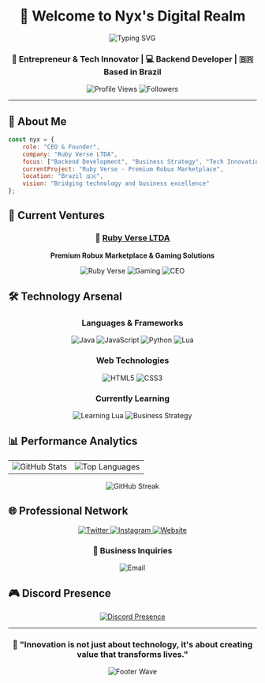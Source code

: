 <!-- filepath: c:\Users\gabri\Desktop\Projects\Learning\readme\readme.md -->

<div align="center">
  
# 👋 Welcome to Nyx's Digital Realm

<img src="https://readme-typing-svg.herokuapp.com?font=Fira+Code&weight=600&size=28&pause=1000&color=00FFFB&center=true&vCenter=true&width=600&lines=Backend+Developer+%7C+Entrepreneur;CEO+of+Ruby+Verse+LTDA;Passionate+About+Innovation;Building+the+Future" alt="Typing SVG" />

<br/>

### 🚀 **Entrepreneur & Tech Innovator** | 💻 **Backend Developer** | 🇧🇷 **Based in Brazil**

<p align="center">
  <img src="https://komarev.com/ghpvc/?username=gloomydarkness&label=Profile%20Views&color=00fffb&style=for-the-badge&logo=github" alt="Profile Views" />
  <img src="https://img.shields.io/github/followers/GloomyDarkness?label=Followers&style=for-the-badge&color=00fffb&logo=github" alt="Followers" />
</p>

</div>

---

## 🎯 **About Me**

```javascript
const nyx = {
    role: "CEO & Founder",
    company: "Ruby Verse LTDA",
    focus: ["Backend Development", "Business Strategy", "Tech Innovation"],
    currentProject: "Ruby Verse - Premium Robux Marketplace",
    location: "Brazil 🇧🇷",
    vision: "Bridging technology and business excellence"
};
```

## 🏢 **Current Ventures**

<div align="center">
  
### 💎 [Ruby Verse LTDA](https://rubyverse.com.br/)
**Premium Robux Marketplace & Gaming Solutions**

<img src="https://img.shields.io/badge/Company-Ruby%20Verse%20LTDA-00fffb?style=for-the-badge&logo=roblox&logoColor=white" alt="Ruby Verse" />
<img src="https://img.shields.io/badge/Industry-Gaming%20Commerce-ff6b6b?style=for-the-badge&logo=gamepad&logoColor=white" alt="Gaming" />
<img src="https://img.shields.io/badge/Status-Active%20CEO-4ecdc4?style=for-the-badge&logo=trending-up&logoColor=white" alt="CEO" />

</div>

## 🛠️ **Technology Arsenal**

<div align="center">

### **Languages & Frameworks**
<p>
  <img src="https://img.shields.io/badge/Java-ED8B00?style=for-the-badge&logo=openjdk&logoColor=white" alt="Java"/>
  <img src="https://img.shields.io/badge/JavaScript-F7DF1E?style=for-the-badge&logo=javascript&logoColor=black" alt="JavaScript"/>
  <img src="https://img.shields.io/badge/Python-3776AB?style=for-the-badge&logo=python&logoColor=white" alt="Python"/>
  <img src="https://img.shields.io/badge/Lua-2C2D72?style=for-the-badge&logo=lua&logoColor=white" alt="Lua"/>
</p>

### **Web Technologies**
<p>
  <img src="https://img.shields.io/badge/HTML5-E34F26?style=for-the-badge&logo=html5&logoColor=white" alt="HTML5"/>
  <img src="https://img.shields.io/badge/CSS3-1572B6?style=for-the-badge&logo=css3&logoColor=white" alt="CSS3"/>
</p>

### **Currently Learning**
<p>
  <img src="https://img.shields.io/badge/Lua_Advanced-2C2D72?style=for-the-badge&logo=lua&logoColor=white&label=Learning" alt="Learning Lua"/>
  <img src="https://img.shields.io/badge/Business_Strategy-FF6B6B?style=for-the-badge&logo=strategy&logoColor=white" alt="Business Strategy"/>
</p>

</div>

## 📊 **Performance Analytics**

<div align="center">
  
<table>
  <tr>
    <td>
      <img src="https://github-readme-stats.vercel.app/api?username=GloomyDarkness&show_icons=true&theme=tokyonight&title_color=00fffb&text_color=9f9f9f&bg_color=0d1117&hide_border=true&icon_color=00fffb&include_all_commits=true&count_private=true" alt="GitHub Stats" />
    </td>
    <td>
      <img src="https://github-readme-stats.vercel.app/api/top-langs/?username=GloomyDarkness&theme=tokyonight&title_color=00fffb&text_color=9f9f9f&bg_color=0d1117&hide_border=true&layout=compact&langs_count=8" alt="Top Languages" />
    </td>
  </tr>
</table>

<img src="https://github-readme-streak-stats.herokuapp.com/?user=GloomyDarkness&theme=tokyonight&background=0d1117&border=00fffb&stroke=00fffb&ring=00fffb&fire=ff6b6b&currStreakLabel=00fffb" alt="GitHub Streak" />

</div>

## 🌐 **Professional Network**

<div align="center">

<p>
  <a href="https://twitter.com/__01gab__" target="_blank">
    <img src="https://img.shields.io/badge/Twitter-1DA1F2?style=for-the-badge&logo=twitter&logoColor=white" alt="Twitter"/>
  </a>
  <a href="https://instagram.com/gabriel.b.barretta" target="_blank">
    <img src="https://img.shields.io/badge/Instagram-E4405F?style=for-the-badge&logo=instagram&logoColor=white" alt="Instagram"/>
  </a>
  <a href="https://rubyverse.com.br/" target="_blank">
    <img src="https://img.shields.io/badge/Company_Website-00fffb?style=for-the-badge&logo=google-chrome&logoColor=white" alt="Website"/>
  </a>
</p>

### 📧 **Business Inquiries**
<img src="https://img.shields.io/badge/Email-gabrielbertolassi2@icloud.com-00fffb?style=for-the-badge&logo=mail.ru&logoColor=white" alt="Email"/>

</div>

## 🎮 **Discord Presence**

<div align="center">
  
<a href="https://discord.com/users/348571911933919232">
  <img src="https://lanyard.cnrad.dev/api/348571911933919232?bg=0d1117&borderRadius=10px&hideDiscrim=true&hideStatus=false&hideTimestamp=false&hideBadges=false&hideProfile=false" alt="Discord Presence" />
</a>

</div>

---

<div align="center">
  
### 🚀 **"Innovation is not just about technology, it's about creating value that transforms lives."**

<img src="https://capsule-render.vercel.app/api?type=waving&color=00fffb&height=100&section=footer" alt="Footer Wave"/>

</div>
